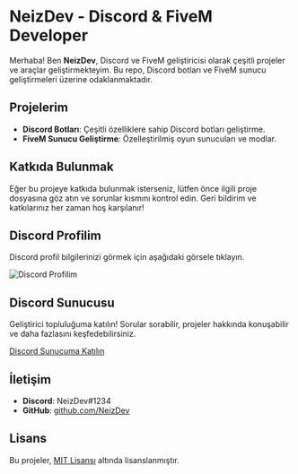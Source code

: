 # NeizDev - Discord & FiveM Developer

Merhaba! Ben **NeizDev**, Discord ve FiveM geliştiricisi olarak çeşitli projeler ve araçlar geliştirmekteyim. Bu repo, Discord botları ve FiveM sunucu geliştirmeleri üzerine odaklanmaktadır.

## Projelerim

- **Discord Botları**: Çeşitli özelliklere sahip Discord botları geliştirme.
- **FiveM Sunucu Geliştirme**: Özelleştirilmiş oyun sunucuları ve modlar.

## Katkıda Bulunmak

Eğer bu projeye katkıda bulunmak isterseniz, lütfen önce ilgili proje dosyasına göz atın ve sorunlar kısmını kontrol edin. Geri bildirim ve katkılarınız her zaman hoş karşılanır!

## Discord Profilim

Discord profil bilgilerinizi görmek için aşağıdaki görsele tıklayın.

<img src="https://lanyard.cnrad.dev/api/1172925617633767489" alt="Discord Profilim" style="max-width: 100%;"/>

## Discord Sunucusu

Geliştirici topluluğuma katılın! Sorular sorabilir, projeler hakkında konuşabilir ve daha fazlasını keşfedebilirsiniz.

[Discord Sunucuma Katılın](https://discord.gg/neizdev)

## İletişim

- **Discord**: NeizDev#1234
- **GitHub**: [github.com/NeizDev](https://github.com/NeizDev)

## Lisans

Bu projeler, [MIT Lisansı](LICENSE) altında lisanslanmıştır.
